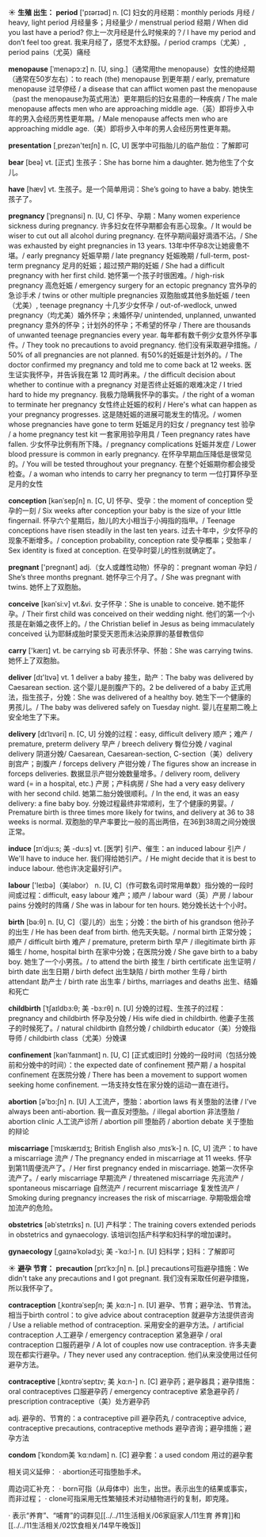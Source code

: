☀ <span class="category">**生殖 出生：**</span>
<span class="vocabulary">**period**</span> ['pɪərɪəd] 
<span class="definition">n. [C] 妇女的月经期：</span>monthly periods 月经 / heavy, light period 月经量多；月经量少 / menstrual period 经期 / When did you last have a period? 你上一次月经是什么时候来的？/ I have my period and don’t feel too great. 我来月经了，感觉不太舒服。/ period cramps（尤美）, period pains（尤英）痛经
           
<span class="vocabulary">**menopause**</span> [ˈmenəpɔ:z]
<span class="definition">n. [U, sing.]（通常用the menopause）女性的绝经期（通常在50岁左右）：</span>to reach (the) menopause 到更年期 / early, premature menopause 过早停经 / a disease that can afflict women past the menopause（past the menopause为英式用法）更年期后的妇女易患的一种疾病 / The male menopause affects men who are approaching middle age.（英）即将步入中年的男入会经历男性更年期。/ Male menopause affects men who are approaching middle age.（美）即将步入中年的男人会经历男性更年期。

<span class="vocabulary">**presentation**</span> [͵prezən'teɪʃn] 
<span class="definition">n. [C, U] 医学中可指胎儿的临产胎位：</span>了解即可

<span class="vocabulary">**bear**</span> [beə] 
<span class="definition">vt. [正式] 生孩子：</span>She has borne him a daughter. 她为他生了个女儿。

<span class="vocabulary">**have**</span> [hæv] 
<span class="definition">vt. 生孩子。是一个简单用词：</span>She’s going to have a baby. 她快生孩子了。
           
<span class="vocabulary">**pregnancy**</span> [ˈpregnənsi]
<span class="definition">n. [U, C] 怀孕、孕期：</span>Many women experience sickness during pregnancy. 许多妇女在怀孕期都会有恶心现象。/ It would be wiser to cut out all alcohol during pregnancy. 在怀孕期间最好滴酒不沾。/ She was exhausted by eight pregnancies in 13 years. 13年中怀孕8次让她疲惫不堪。/ early pregnancy 妊娠早期 / late pregnancy 妊娠晚期 / full-term, post-term pregnancy 足月的妊娠；超过预产期的妊娠 / She had a difficult pregnancy with her first child. 她怀第一个孩子时很困难。/ high-risk pregnancy 高危妊娠 / emergency surgery for an ectopic pregnancy 宫外孕的急诊手术 / twins or other multiple pregnancies 双胞胎或其他多胎妊娠 / teen（尤美）, teenage pregnancy 十几岁少女怀孕 / out-of-wedlock, unwed pregnancy（均尤美）婚外怀孕；未婚怀孕/ unintended, unplanned, unwanted pregnancy 意外的怀孕；计划外的怀孕；不希望的怀孕 / There are thousands of unwanted teenage pregnancies every year. 每年都有数千例少女意外怀孕事件。/ They took no precautions to avoid pregnancy. 他们没有采取避孕措施。/ 50% of all pregnancies are not planned. 有50%的妊娠是计划外的。/ The doctor confirmed my pregnancy and told me to come back at 12 weeks. 医生证实我怀孕，并告诉我在第 12 周时再来。/ the difficult decision about whether to continue with a pregnancy 对是否终止妊娠的艰难决定 / I tried hard to hide my pregnancy. 我极力隐瞒我怀孕的事实。/ the right of a woman to terminate her pregnancy 女性终止妊娠的权利 / Here's what can happen as your pregnancy progresses. 这是随妊娠的进展可能发生的情况。/ women whose pregnancies have gone to term 妊娠足月的妇女 / pregnancy test 验孕 / a home pregnancy test kit 一套家用验孕用具 / Teen pregnancy rates have fallen. 少女怀孕比例有所下降。/ pregnancy complications 妊娠并发症 / Lower blood pressure is common in early pregnancy. 在怀孕早期血压降低是很常见的。/ You will be tested throughout your pregnancy. 在整个妊娠期你都会接受检查。/ a woman who intends to carry her pregnancy to term 一位打算怀孕至足月的女性

<span class="vocabulary">**conception**</span> [kənˈsepʃn]
<span class="definition">n. [C, U] 怀孕、受孕：</span>the moment of conception 受孕的一刻 / Six weeks after conception your baby is the size of your little fingernail. 怀孕六个星期后，胎儿的大小相当于小拇指的指甲。/ Teenage conceptions have risen steadily in the last ten years. 过去十年中，少女怀孕的现象不断增多。/ conception probability, conception rate 受孕概率；受胎率 / Sex identity is fixed at conception. 在受孕时婴儿的性别就确定了。

<span class="vocabulary">**pregnant**</span> ['preɡnənt] 
<span class="definition">adj.（女人或雌性动物）怀孕的：</span>pregnant woman 孕妇 / She’s three months pregnant. 她怀孕三个月了。/ She was pregnant with twins. 她怀上了双胞胎。
           
<span class="vocabulary">**conceive**</span> [kənˈsi:v]
<span class="definition">vt.&vi. 女子怀孕：</span>She is unable to conceive. 她不能怀孕。/ Their first child was conceived on their wedding night. 他们的第一个小孩是在新婚之夜怀上的。/ the Christian belief in Jesus as being immaculately conceived 认为耶稣成胎时蒙受天恩而未沾染原罪的基督教信仰

<span class="vocabulary">**carry**</span> ['kærɪ] 
<span class="definition">vt. be carrying sb 可表示怀孕、怀胎：</span>She was carrying twins. 她怀上了双胞胎。

<span class="vocabulary">**deliver**</span> [dɪ'lɪvə] 
<span class="definition">vt. 1 deliver a baby 接生，助产：</span>The baby was delivered by Caesarean section. 这个婴儿是剖腹产下的。<span class="definition">2 be delivered of a baby 正式用法，指生孩子，分娩：</span>She was delivered of a healthy boy. 她生下一个健康的男孩儿。/ The baby was delivered safely on Tuesday night. 婴儿在星期二晚上安全地生了下来。
           
<span class="vocabulary">**delivery**</span> [dɪˈlɪvəri]
<span class="definition">n. [C, U] 分娩的过程：</span>easy, difficult delivery 顺产；难产 / premature, preterm delivery 早产 / breech delivery 臀位分娩 / vaginal delivery 阴道分娩/ Caesarean, Caesarean-section, C-section（美）delivery 剖宫产；剖腹产 / forceps delivery 产钳分娩 / The figures show an increase in forceps deliveries. 数据显示产钳分娩数量增多。/ delivery room, delivery ward (= in a hospital, etc.) 产房；产科病房 / She had a very easy delivery with her second child. 她第二胎分娩很顺利。/ In the end, it was an easy delivery: a fine baby boy. 分娩过程最终非常顺利，生了个健康的男婴。/ Premature birth is three times more likely for twins, and delivery at 36 to 38 weeks is normal. 双胞胎的早产率要比一般的高出两倍，在36到38周之间分娩很正常。
            
<span class="vocabulary">**induce**</span> [ɪnˈdju:s; 美 -du:s]
<span class="definition">vt. [医学] 引产、催生：</span>an induced labour 引产 / We'll have to induce her. 我们得给她引产。/ He might decide that it is best to induce labour. 他也许决定最好引产。

<span class="vocabulary">**labour**</span> ['leɪbə]（美labor）
<span class="definition">n. [U, C]（作可数名词时常用单数）指分娩的一段时间或过程：</span>difficult, easy labour 难产；顺产 / labour ward（英）产房 / labour pains 分娩时的阵痛 / She was in labour for ten hours. 她分娩长达十个小时。

<span class="vocabulary">**birth**</span> [bə:θ] 
<span class="definition">n. [U, C]（婴儿的）出生；分娩：</span>the birth of his grandson 他孙子的出生 / He has been deaf from birth. 他先天失聪。/ normal birth 正常分娩；顺产 / difficult birth 难产 / premature, preterm birth 早产 / illegitimate birth 非婚生 / home, hospital birth 在家中分娩；在医院分娩 / She gave birth to a baby boy. 她生了一个小男孩。/ to attend the birth 接生 / birth certificate 出生证明 / birth date 出生日期 / birth defect 出生缺陷 / birth mother 生母 / birth attendant 助产士 / birth rate 出生率 / births, marriages and deaths 出生、结婚和死亡
                     
<span class="vocabulary">**childbirth**</span> [ˈtʃaɪldbɜ:θ; 美 -bɜ:rθ]
<span class="definition">n. [U] 分娩的过程、生孩子的过程：</span>pregnancy and childbirth 怀孕及分娩 / His wife died in childbirth. 他妻子生孩子的时候死了。/ natural childbirth 自然分娩 / childbirth educator（美）分娩指导师 / childbirth class（尤美）分娩课

<span class="vocabulary">**confinement**</span> [kənˈfaɪnmənt]
<span class="definition">n. [U, C] [正式或旧时] 分娩的一段时间（包括分娩前和分娩中的时间）：</span>the expected date of confinement 预产期 / a hospital confinement 在医院分娩 / There has been a movement to support women seeking home confinement. 一场支持女性在家分娩的运动一直在进行。

<span class="vocabulary">**abortion**</span> [ə'bɔ:ʃn] 
<span class="definition">n. [U] 人工流产，堕胎：</span>abortion laws 有关堕胎的法律 / I’ve always been anti-abortion. 我一直反对堕胎。/ illegal abortion 非法堕胎 / abortion clinic 人工流产诊所 / abortion pill 堕胎药 / abortion debate 关于堕胎的辩论
                      
<span class="vocabulary">**miscarriage**</span> [ˈmɪskærɪdʒ; British English also ˌmɪsˈk-]
<span class="definition">n. [C, U] 流产：</span>to have a miscarriage 流产 / The pregnancy ended in miscarriage at 11 weeks. 怀孕到第11周便流产了。/ Her first pregnancy ended in miscarriage. 她第一次怀孕流产了。/ early miscarriage 早期流产 / threatened miscarriage 先兆流产 / spontaneous miscarriage 自然流产 / recurrent miscarriage 复发性流产 / Smoking during pregnancy increases the risk of miscarriage. 孕期吸烟会增加流产的危险。

<span class="vocabulary">**obstetrics**</span> [əbˈstetrɪks]
<span class="definition">n. [U] 产科学：</span>The training covers extended periods in obstetrics and gynaecology. 该培训包括产科学和妇科学的增加课时。

<span class="vocabulary">**gynaecology**</span> [ˌgaɪnəˈkɒlədʒi; 美 -ˈkɑ:l-]
<span class="definition">n. [U] 妇科学；妇科：</span>了解即可

☀ <span class="category">**避孕 节育：**</span>
<span class="vocabulary">**precaution**</span> [prɪˈkɔ:ʃn]
<span class="definition">n. [pl.] precautions可指避孕措施：</span>We didn't take any precautions and I got pregnant. 我们没有采取任何避孕措施，所以我怀孕了。
           
<span class="vocabulary">**contraception**</span> [ˌkɒntrəˈsepʃn; 美 ˌkɑ:n-]
<span class="definition">n. [U] 避孕、节育；避孕法、节育法。相当于birth control：</span>to give advice about contraception 就避孕方法提供咨询 / Use a reliable method of contraception. 采用安全的避孕方法。/ artificial contraception 人工避孕 / emergency contraception 紧急避孕 / oral contraception 口服药避孕 / A lot of couples now use contraception. 许多夫妻现在都实行避孕。/ They never used any contraception. 他们从来没使用过任何避孕方法。

<span class="vocabulary">**contraceptive**</span> [ˌkɒntrəˈseptɪv; 美 ˌkɑ:n-]
<span class="definition">n. [C] 避孕药；避孕器具；避孕措施：</span>oral contraceptives 口服避孕药 / emergency contraceptive 紧急避孕药 / prescription contraceptive（美）处方避孕药

<span class="definition">adj. 避孕的、节育的：</span>a contraceptive pill 避孕药丸 / contraceptive advice, contraceptive precautions, contraceptive methods 避孕咨询；避孕措施；避孕方法
           
<span class="vocabulary">**condom**</span> [ˈkɒndɒm美 ˈkɑːndəm]
<span class="definition">n. [C] 避孕套：</span>a used condom 用过的避孕套

相关词义延伸：
· abortion还可指堕胎手术。

周边词汇补充：
· born可指（从母体中）出生，出世。表示出生的结果或事实，而非过程；
· clone可指采用无性繁殖技术对动植物进行的复制，即克隆。

· 表示“养育”、“哺育”的词群见[[../../11生活相关/06家庭家人/11生育 养育]]和[[../../11生活相关/02饮食相关/14早午晚饭]]
